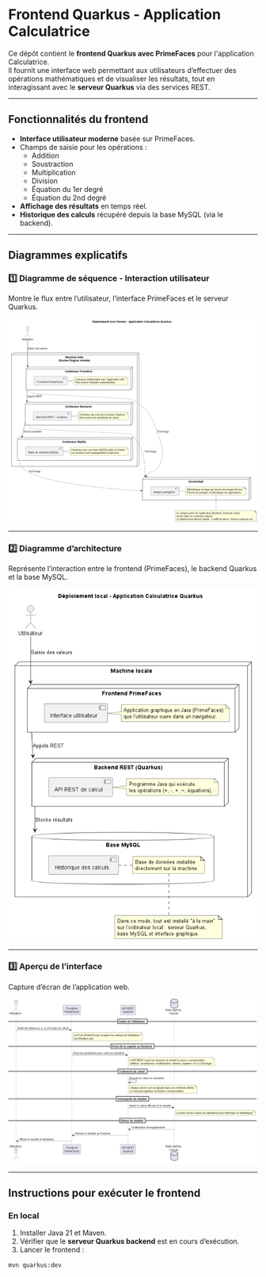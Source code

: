 # Frontend Quarkus - Application Calculatrice

Ce dépôt contient le **frontend Quarkus avec PrimeFaces** pour l'application Calculatrice.  
Il fournit une interface web permettant aux utilisateurs d’effectuer des opérations mathématiques et de visualiser les résultats, tout en interagissant avec le **serveur Quarkus** via des services REST.

---

## Fonctionnalités du frontend

- **Interface utilisateur moderne** basée sur PrimeFaces.
- Champs de saisie pour les opérations :
  - Addition
  - Soustraction
  - Multiplication
  - Division
  - Équation du 1er degré
  - Équation du 2nd degré
- **Affichage des résultats** en temps réel.
- **Historique des calculs** récupéré depuis la base MySQL (via le backend).

---

## Diagrammes explicatifs

### 1️⃣ Diagramme de séquence - Interaction utilisateur
Montre le flux entre l’utilisateur, l’interface PrimeFaces et le serveur Quarkus.

![Diagramme séquence frontend](images/Deploiement_Docker.png)

---

### 2️⃣ Diagramme d’architecture
Représente l’interaction entre le frontend (PrimeFaces), le backend Quarkus et la base MySQL.

![Architecture frontend-backend](images/Deploiement_Local.png)

---

### 3️⃣ Aperçu de l’interface
Capture d’écran de l’application web.

![Interface utilisateur](images/Diagramme_Sequence_Global.png)

---

## Instructions pour exécuter le frontend

### En local
1. Installer Java 21 et Maven.
2. Vérifier que le **serveur Quarkus backend** est en cours d’exécution.
3. Lancer le frontend :  
```bash
mvn quarkus:dev

